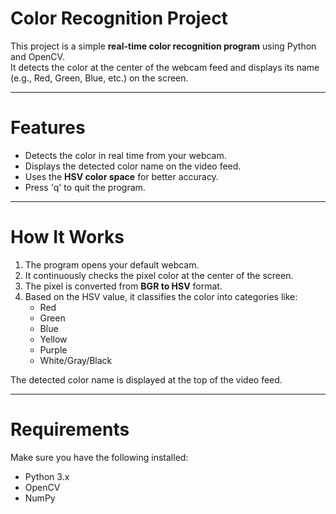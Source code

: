 # Color Recognition Project

This project is a simple **real-time color recognition program** using Python and OpenCV.  
It detects the color at the center of the webcam feed and displays its name (e.g., Red, Green, Blue, etc.) on the screen.

---

# Features
- Detects the color in real time from your webcam.
- Displays the detected color name on the video feed.
- Uses the **HSV color space** for better accuracy.
- Press 'q' to quit the program.

---

# How It Works
1. The program opens your default webcam.
2. It continuously checks the pixel color at the center of the screen.
3. The pixel is converted from **BGR to HSV** format.
4. Based on the HSV value, it classifies the color into categories like:
   - Red
   - Green
   - Blue
   - Yellow
   - Purple
   - White/Gray/Black

The detected color name is displayed at the top of the video feed.

---

# Requirements
Make sure you have the following installed:
- Python 3.x
- OpenCV
- NumPy
